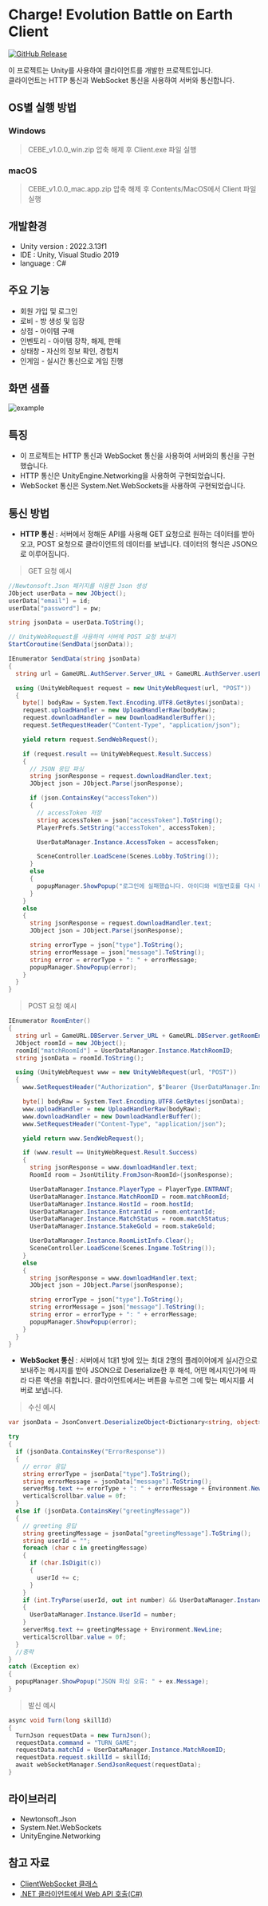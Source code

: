 # Charge! Evolution Battle on Earth Client
[![GitHub Release](https://img.shields.io/github/v/release/Charge-Evolution-Battle-on-Earth/Client)](https://github.com/Charge-Evolution-Battle-on-Earth/Client/releases)

이 프로젝트는 Unity를 사용하여 클라이언트를 개발한 프로젝트입니다.   
클라이언트는 HTTP 통신과 WebSocket 통신을 사용하여 서버와 통신합니다.   

## OS별 실행 방법

### Windows
> CEBE_v1.0.0_win.zip 압축 해제 후 Client.exe 파일 실행
### macOS
> CEBE_v1.0.0_mac.app.zip 압축 해제 후 Contents/MacOS에서 Client 파일 실행

## 개발환경
- Unity version : 2022.3.13f1
- IDE : Unity, Visual Studio 2019
- language : C#

## 주요 기능
- 회원 가입 및 로그인
- 로비 - 방 생성 및 입장
- 상점 - 아이템 구매
- 인벤토리 - 아이템 장착, 해제, 판매
- 상태창 - 자신의 정보 확인, 경험치
- 인게임 - 실시간 통신으로 게임 진행

## 화면 샘플
![example](https://github.com/Charge-Evolution-Battle-on-Earth/Client/assets/110733523/0a55d648-7984-44b7-941a-57c3a2cf2b2c)

## 특징
- 이 프로젝트는 HTTP 통신과 WebSocket 통신을 사용하여 서버와의 통신을 구현했습니다.
- HTTP 통신은 UnityEngine.Networking을 사용하여 구현되었습니다.
- WebSocket 통신은 System.Net.WebSockets을 사용하여 구현되었습니다.

## 통신 방법
- **HTTP 통신** : 서버에서 정해둔 API를 사용해 GET 요청으로 원하는 데이터를 받아오고, POST 요청으로 클라이언트의 데이터를 보냅니다. 데이터의 형식은 JSON으로 이루어집니다.
> GET 요청 예시
```C#
//Newtonsoft.Json 패키지를 이용한 Json 생성
JObject userData = new JObject();
userData["email"] = id;
userData["password"] = pw;

string jsonData = userData.ToString();

// UnityWebRequest를 사용하여 서버에 POST 요청 보내기
StartCoroutine(SendData(jsonData));

IEnumerator SendData(string jsonData)
{
  string url = GameURL.AuthServer.Server_URL + GameURL.AuthServer.userLogInPath;

  using (UnityWebRequest request = new UnityWebRequest(url, "POST"))
  {
    byte[] bodyRaw = System.Text.Encoding.UTF8.GetBytes(jsonData);
    request.uploadHandler = new UploadHandlerRaw(bodyRaw);
    request.downloadHandler = new DownloadHandlerBuffer();
    request.SetRequestHeader("Content-Type", "application/json");

    yield return request.SendWebRequest();

    if (request.result == UnityWebRequest.Result.Success)
    {
      // JSON 응답 파싱
      string jsonResponse = request.downloadHandler.text;
      JObject json = JObject.Parse(jsonResponse);

      if (json.ContainsKey("accessToken"))
      {
        // accessToken 저장
        string accessToken = json["accessToken"].ToString();
        PlayerPrefs.SetString("accessToken", accessToken);

        UserDataManager.Instance.AccessToken = accessToken;

        SceneController.LoadScene(Scenes.Lobby.ToString());
      }
      else
      {
        popupManager.ShowPopup("로그인에 실패했습니다. 아이디와 비밀번호를 다시 확인해주세요.");
      }
    }
    else
    {
      string jsonResponse = request.downloadHandler.text;
      JObject json = JObject.Parse(jsonResponse);

      string errorType = json["type"].ToString();
      string errorMessage = json["message"].ToString();
      string error = errorType + ": " + errorMessage;
      popupManager.ShowPopup(error);
    }
  }
}
```
> POST 요청 예시
```C#
IEnumerator RoomEnter()
{
  string url = GameURL.DBServer.Server_URL + GameURL.DBServer.getRoomEnterPath;
  JObject roomId = new JObject();
  roomId["matchRoomId"] = UserDataManager.Instance.MatchRoomID;
  string jsonData = roomId.ToString();

  using (UnityWebRequest www = new UnityWebRequest(url, "POST"))
  {
    www.SetRequestHeader("Authorization", $"Bearer {UserDataManager.Instance.AccessToken}");

    byte[] bodyRaw = System.Text.Encoding.UTF8.GetBytes(jsonData);
    www.uploadHandler = new UploadHandlerRaw(bodyRaw);
    www.downloadHandler = new DownloadHandlerBuffer();
    www.SetRequestHeader("Content-Type", "application/json");

    yield return www.SendWebRequest();

    if (www.result == UnityWebRequest.Result.Success)
    {
      string jsonResponse = www.downloadHandler.text;
      RoomId room = JsonUtility.FromJson<RoomId>(jsonResponse);

      UserDataManager.Instance.PlayerType = PlayerType.ENTRANT;
      UserDataManager.Instance.MatchRoomID = room.matchRoomId;
      UserDataManager.Instance.HostId = room.hostId;
      UserDataManager.Instance.EntrantId = room.entrantId;
      UserDataManager.Instance.MatchStatus = room.matchStatus;
      UserDataManager.Instance.StakeGold = room.stakeGold;

      UserDataManager.Instance.RoomListInfo.Clear();
      SceneController.LoadScene(Scenes.Ingame.ToString());
    }
    else
    {
      string jsonResponse = www.downloadHandler.text;
      JObject json = JObject.Parse(jsonResponse);

      string errorType = json["type"].ToString();
      string errorMessage = json["message"].ToString();
      string error = errorType + ": " + errorMessage;
      popupManager.ShowPopup(error);
    }
  }
}
```
- **WebSocket 통신** : 서버에서 1대1 방에 있는 최대 2명의 플레이어에게 실시간으로 보내주는 메시지를 받아 JSON으로 Deserialize한 후 해석, 어떤 메시지인가에 따라 다른 액션을 취합니다. 클라이언트에서는 버튼을 누르면 그에 맞는 메시지를 서버로 보냅니다.
> 수신 예시
```C#
var jsonData = JsonConvert.DeserializeObject<Dictionary<string, object>>(message);

try
{
  if (jsonData.ContainsKey("ErrorResponse"))
  {
    // error 응답
    string errorType = jsonData["type"].ToString();
    string errorMessage = jsonData["message"].ToString();
    serverMsg.text += errorType + ": " + errorMessage + Environment.NewLine;
    verticalScrollbar.value = 0f;
  }
  else if (jsonData.ContainsKey("greetingMessage"))
  {
    // greeting 응답
    string greetingMessage = jsonData["greetingMessage"].ToString();
    string userId = "";
    foreach (char c in greetingMessage)
    {
      if (char.IsDigit(c))
      {
        userId += c;
      }
    }
    if (int.TryParse(userId, out int number) && UserDataManager.Instance.UserId == 0)
    {
      UserDataManager.Instance.UserId = number;
    }
    serverMsg.text += greetingMessage + Environment.NewLine;
    verticalScrollbar.value = 0f;
  }
  //중략
}
catch (Exception ex)
{
  popupManager.ShowPopup("JSON 파싱 오류: " + ex.Message);
}
```
> 발신 예시
```C#
async void Turn(long skillId)
{
  TurnJson requestData = new TurnJson();
  requestData.command = "TURN_GAME";
  requestData.matchId = UserDataManager.Instance.MatchRoomID;
  requestData.request.skillId = skillId;
  await webSocketManager.SendJsonRequest(requestData);
}
```
## 라이브러리
- Newtonsoft.Json
- System.Net.WebSockets
- UnityEngine.Networking

## 참고 자료
- [ClientWebSocket 클래스](https://learn.microsoft.com/ko-kr/dotnet/api/system.net.websockets.clientwebsocket?view=net-8.0)
- [.NET 클라이언트에서 Web API 호출(C#)](https://learn.microsoft.com/ko-kr/aspnet/web-api/overview/advanced/calling-a-web-api-from-a-net-client)
